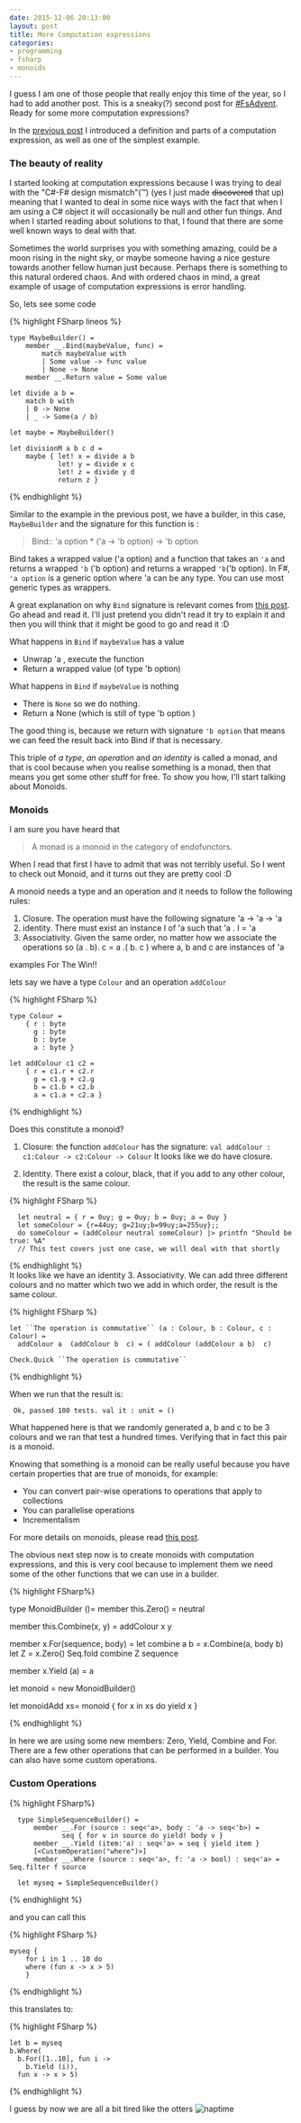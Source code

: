 ```yaml
---
date: 2015-12-06 20:13:00
layout: post
title: More Computation expressions
categories:
- programming
- fsharp
- monoids
---
```


I guess I am one of those people that really enjoy this time of the year, so I had to add another post. This is a sneaky(?) second post for   [#FsAdvent](https://sergeytihon.wordpress.com/tag/fsadvent/). Ready for some more computation expressions?

In the [previous post](http://www.roundcrisis.com/2015/12/06/Computation-expressions-in-practice/) I introduced a definition and parts of a computation expression, as well as one of the simplest example.

### The beauty of reality

I started looking at computation expressions because I was trying to deal with the "C#-F# design mismatch"(™) (yes I just made ~~discovered~~ that up) meaning that I wanted to deal in some nice ways with the fact that when I am using a C# object it will occasionally be null and other fun things. And when I started reading about solutions to that, I found that there are some well known ways to deal with that.

Sometimes the world surprises you with something amazing, could be a moon rising in the night sky, or maybe someone having a nice gesture towards another fellow human just because. Perhaps there is something to this natural ordered chaos.
And with ordered chaos in mind, a great example of usage of computation expressions is error handling.

So, lets see some code

{% highlight FSharp lineos %}

    type MaybeBuilder() =         
        member __.Bind(maybeValue, func) =
            match maybeValue with
            | Some value -> func value
            | None -> None        
        member __.Return value = Some value

    let divide a b =
        match b with
        | 0 -> None
        | _ -> Some(a / b)

    let maybe = MaybeBuilder()

    let divisionM a b c d =
        maybe { let! x = divide a b
                let! y = divide x c
                let! z = divide y d
                return z }


{% endhighlight %}

Similar to the example in the previous post, we have a builder, in this case, `MaybeBuilder` and the signature for this function is :

>   Bind:: 'a option * ('a -> 'b option) -> 'b option

Bind takes a wrapped value ('a option) and a function that takes an `'a` and returns a wrapped `'b` ('b option) and returns a wrapped `'b`('b option). In F#, `'a option` is a generic option where 'a can be any type. You can use most generic types as wrappers.

A great explanation on why `Bind` signature is relevant comes from [this post](http://adit.io/posts/2013-04-17-functors,_applicatives,_and_monads_in_pictures.html). Go ahead and read it. I'll just pretend you didn't read it try to explain it and then you will think that it might be good to go and read it :D

What happens in `Bind` if `maybeValue` has a value

* Unwrap 'a , execute the function
* Return a wrapped value (of type 'b option)

What happens in `Bind` if `maybeValue` is nothing

* There is `None` so we do nothing.
* Return a None (which is still of type 'b option )

The good thing is, because we return with signature `'b option` that means we can feed the result back into Bind if that is necessary.

This triple of *a type*, *an operation* and *an identity* is called a monad, and that is cool because when you realise something is a monad, then that means you get some other stuff for free. To show you how, I'll start talking about Monoids.

### Monoids

I am sure you have heard that
> A monad is a monoid in the category of endofunctors.

When I read that first I have to admit that was not terribly useful. So I went to check out Monoid, and it turns out they are pretty cool :D

A monoid needs a type and an operation and it needs to follow the following rules:

1. Closure.  The operation must have the following signature 'a -> 'a -> 'a
2. identity.  There must exist an instance I of 'a such that 'a . I = 'a
3. Associativity. Given the same order, no matter how we associate the operations so (a . b). c  = a .( b. c ) where a, b and c are instances of 'a

examples For The Win!!

lets say we have a type `Colour` and an operation `addColour`

{% highlight FSharp %}

    type Colour =
        { r : byte
          g : byte
          b : byte
          a : byte }

    let addColour c1 c2 =
        { r = c1.r + c2.r
          g = c1.g + c2.g
          b = c1.b + c2.b
          a = c1.a + c2.a }

{% endhighlight %}

Does this constitute a monoid?
1. Closure: the function `addColour` has the signature:
   `val addColour : c1:Colour -> c2:Colour -> Colour`
  It looks like we do have closure.

2. Identity. There exist a colour, black, that if you add to any other colour, the result is the same colour.

  {% highlight FSharp %}

      let neutral = { r = 0uy; g = 0uy; b = 0uy; a = 0uy }
      let someColour = {r=44uy; g=21uy;b=99uy;a=255uy};;
      do someColour = (addColour neutral someColour) |> printfn "Should be true: %A"
      // This test covers just one case, we will deal with that shortly

  {% endhighlight %}    
  It looks like we have an identity
3. Associativity. We can add three different colours and no matter which two we add in which order, the result is the same colour.

  {% highlight FSharp %}

    let ``The operation is commutative`` (a : Colour, b : Colour, c : Colour) =
      addColour a  (addColour b  c) = ( addColour (addColour a b)  c)

    Check.Quick ``The operation is commutative``

  {% endhighlight %}    

  When we run that the result is:

  ` Ok, passed 100 tests.
    val it : unit = ()`

  What happened here is that we randomly generated a, b and c to be 3 colours and we ran that test a hundred times. Verifying that in fact this pair is a monoid.

Knowing that something is a monoid can be really useful because you have certain properties that are true of monoids, for example:

* You can convert pair-wise operations to operations that apply to collections
* You can parallelise operations
* Incrementalism

For more details on monoids, please read [this post](http://fsharpforfunandprofit.com/posts/monoids-without-tears/).

The obvious next step now is to create monoids with computation expressions, and this is very cool because to implement them we need some of the other functions that we can use in a builder.

{% highlight FSharp%}

type MonoidBuilder ()=
  member this.Zero() = neutral

  member this.Combine(x, y) = addColour x y

  member x.For(sequence, body) =
      let combine a b = x.Combine(a, body b)
      let Z = x.Zero()
      Seq.fold combine Z sequence

  member x.Yield (a) = a

let monoid = new MonoidBuilder()

let monoidAdd xs= monoid {
     for x in xs do
       yield x
     }

{% endhighlight %}

In here we are using some new members: Zero, Yield, Combine and For. There are a few other operations that can be performed in a builder.
You can also have some custom operations.


### Custom Operations

{% highlight FSharp%}

      type SimpleSequenceBuilder() =
          member __.For (source : seq<'a>, body : 'a -> seq<'b>) =
                 seq { for v in source do yield! body v }
          member __.Yield (item:'a) : seq<'a> = seq { yield item }
          [<CustomOperation("where")>]
          member __.Where (source : seq<'a>, f: 'a -> bool) : seq<'a> = Seq.filter f source        

      let myseq = SimpleSequenceBuilder()

{% endhighlight %}

and you can call this

{% highlight FSharp %}

    myseq {
        for i in 1 .. 10 do
        where (fun x -> x > 5)
        }

{% endhighlight %}

this translates to:

{% highlight FSharp %}

    let b = myseq
    b.Where(
      b.For([1..10], fun i ->
        b.Yield (i)),
      fun x -> x > 5)

{% endhighlight %}


I guess by now we are all a bit tired like the otters
![naptime](https://pbs.twimg.com/media/CVi7DaPVEAALfSE.jpg)
